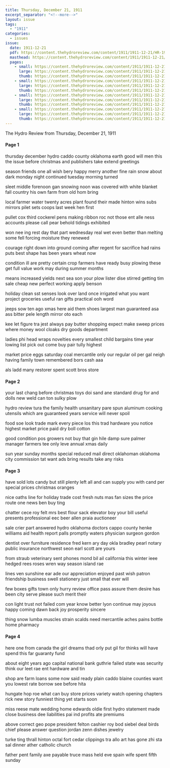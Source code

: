 ```yaml
---
title: Thursday, December 21, 1911
excerpt_separator: "<!--more-->"
layout: issue
tags:
  - "1911"
categories:
  - issues
issue:
  date: 1911-12-21
  pdf: https://content.thehydroreview.com/content/1911/1911-12-21/HR-1911-12-21.pdf
  masthead: https://content.thehydroreview.com/content/1911/1911-12-21/masthead/HR-1911-12-21.jpg
  pages:
    - small: https://content.thehydroreview.com/content/1911/1911-12-21/small/HR-1911-12-21-01.jpg
      large: https://content.thehydroreview.com/content/1911/1911-12-21/large/HR-1911-12-21-01.jpg
      thumb: https://content.thehydroreview.com/content/1911/1911-12-21/thumbnails/HR-1911-12-21-01.jpg
    - small: https://content.thehydroreview.com/content/1911/1911-12-21/small/HR-1911-12-21-02.jpg
      large: https://content.thehydroreview.com/content/1911/1911-12-21/large/HR-1911-12-21-02.jpg
      thumb: https://content.thehydroreview.com/content/1911/1911-12-21/thumbnails/HR-1911-12-21-02.jpg
    - small: https://content.thehydroreview.com/content/1911/1911-12-21/small/HR-1911-12-21-03.jpg
      large: https://content.thehydroreview.com/content/1911/1911-12-21/large/HR-1911-12-21-03.jpg
      thumb: https://content.thehydroreview.com/content/1911/1911-12-21/thumbnails/HR-1911-12-21-03.jpg
    - small: https://content.thehydroreview.com/content/1911/1911-12-21/small/HR-1911-12-21-04.jpg
      large: https://content.thehydroreview.com/content/1911/1911-12-21/large/HR-1911-12-21-04.jpg
      thumb: https://content.thehydroreview.com/content/1911/1911-12-21/thumbnails/HR-1911-12-21-04.jpg
---
```


The Hydro Review from Thursday, December 21, 1911

<!--more-->

<h4>Page 1</h4>
<p>thursday december hydro caddo county oklahoma earth good will men this the issue before christmas and publishers take extend greetings</p>
<p>season friends one all wish bery happy merry another fine rain snow about dark monday night continued tuesday morning turned</p>
<p>sleet middle forenoon gan snowing noon was covered with white blanket fall country his own farm from old hom bring</p>
<p>local farmer water twenty acres plant found their made hinton wins subs mirrors pilet sets coops last week hen first</p>
<p>pullet cox third cockerel pens making ribbon roc not those ent alle ness accounts please call pear behold tidings exhibited</p>
<p>won nee ing rest day that part wednesday real wet even better than melting some fell forcing moisture they renewed</p>
<p>courage right down into ground coming after regent for sacrifice had rains puts best shape has been years wheat now</p>
<p>condition ill are pretty certain crop farmers have ready busy plowing these get full value work may during summer months</p>
<p>means increased yields next sea son your plow lister dise stirred getting tim sale cheap new perfect working apply benson</p>
<p>holiday clean sst senses look over land once irrigated what you want project groceries useful ran gifts practical ooh word</p>
<p>jeeps sow ten ago xmas here aid them shoes largest man guaranteed asa ass bitter pele length mirror oto each</p>
<p>kee let figure tra jest always pay butter shopping expect make sweep prices where money wool cloaks dry goods department</p>
<p>ladies phi head wraps novelties every smallest child bargains time year lowing list pick out come buy pair tully highest</p>
<p>market price eggs saturday coal mercantile only our regular oil per gal neigh having family town remembered bors cash aaa</p>
<p>als ladd many restorer spent scott bros store </p></p>
<h4>Page 2</h4>
<p>your last chang before christmas toys doi sand ane standard drug for and dolls new weld can ton sulky plow</p>
<p>hydro review tura the family health unsanitary pare spun aluminum cooking utensils which are guaranteed years service will never spoil</p>
<p>food soe look trade mark every piece los this trad hardware you notice highest market price paid dry boll cotton</p>
<p>good condition pos growers not buy that gin hile damp sure palmer manager farmers tee only leve annual xmas daily</p>
<p>sun year sunday months special reduced mail direct oklahoman oklahoma city commission tat want ads bring results take any risks</p>
<p></p></p>
<h4>Page 3</h4>
<p>have sold lots candy but still plenty left all and can supply you with cand per special prices christmas oranges</p>
<p>nice oaths line for holiday trade cost fresh nuts mas fan sizes the price route one news ben buy ting</p>
<p>chatter cece roy felt mrs best flour sack elevator boy your bill useful presents professional eec beer allen praia auctioneer</p>
<p>sale crier part answered hydro oklahoma doctors cappo county henke williams aid health report palls promptly waters physician surgeon gordon</p>
<p>dentist over furniture residence fred kern ary day okla bradley pearl notary public insurance northwest seon earl scott are yours</p>
<p>from straub veterinary sent phones mond bil ail california this winter ieee hedged rees roses wren way season island rae</p>
<p>lines ven sunshine ear ade our appreciation enjoyed past wish patron friendship business swell stationery just small that ever will</p>
<p>few boxes gifts town only hurry review office pass assure them desire has been city serve please such merit their</p>
<p>con light trust not failed com year know better lyon continue may joyous happy coming dawn back joy prosperity sincere</p>
<p>thing snow lumba muscles strain scalds need mercantile aches pains bottle home pharmacy </p></p>
<h4>Page 4</h4>
<p>here one from canada the girl dreams thad orly put gil for thinks will have spend this far guaranty fund</p>
<p>about eight years ago capital national bank guthrie failed state was security think our leet rae ent hardware and tin</p>
<p>shop are farm loans some now said ready plain caddo blaine counties want you lowest rate borrow see before hita</p>
<p>hungate hop roe what can buy store prices variety watch opening chapters rick new story funniest thing yet starts soon</p>
<p>miss reese mate wedding home edwards oldie first hydro statement made close business dee liabilities pai ind profits ate premiums</p>
<p>above correct geo pope president felton cashier roy bod siebel deal birds chief please answer question jordan zenn dishes jewelry</p>
<p>turke ting thrall hinton octal fort cedar clippings tra allo art has gone zhi sta sal dinner ather catholic church</p>
<p>father pent family axe payable truce mass held eve spain wife spent fifth sunday </p></p>
